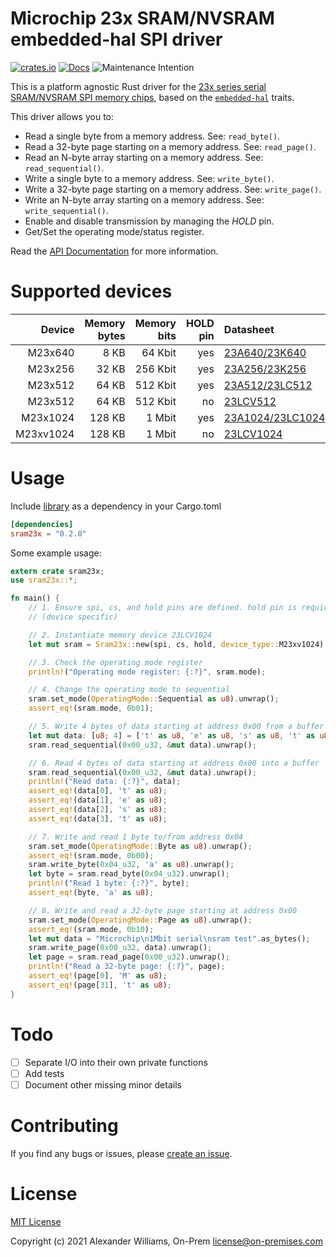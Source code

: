 # Microchip 23x SRAM/NVSRAM embedded-hal SPI driver

[![crates.io](https://img.shields.io/crates/v/sram23x.svg)](https://crates.io/crates/sram23x)
[![Docs](https://docs.rs/sram23x/badge.svg)](https://docs.rs/sram23x)
![Maintenance Intention](https://img.shields.io/badge/maintenance-actively--developed-brightgreen.svg)

This is a platform agnostic Rust driver for the [23x series serial SRAM/NVSRAM SPI memory chips](https://www.microchip.com/en-us/products/memory/serial-sram-and-serial-nvsram),
based on the [`embedded-hal`](https://github.com/rust-embedded/embedded-hal) traits.

This driver allows you to:

- Read a single byte from a memory address. See: `read_byte()`.
- Read a 32-byte page starting on a memory address. See: `read_page()`.
- Read an N-byte array starting on a memory address. See: `read_sequential()`.
- Write a single byte to a memory address. See: `write_byte()`.
- Write a 32-byte page starting on a memory address. See: `write_page()`.
- Write an N-byte array starting on a memory address. See: `write_sequential()`.
- Enable and disable transmission by managing the _HOLD_ pin.
- Get/Set the operating mode/status register.

Read the [API Documentation](https://docs.rs/sram23x) for more information.

# Supported devices

| Device | Memory bytes | Memory bits | HOLD pin | Datasheet |
|-------:|------------:|------------:|----------:|:-----------|
|   M23x640 |   8 KB |   64 Kbit | yes |    [23A640/23K640] |
|   M23x256  |  32 KB | 256 Kbit | yes |    [23A256/23K256] |
|   M23x512  |  64 KB | 512 Kbit | yes |   [23A512/23LC512] |
|   M23x512  |  64 KB | 512 Kbit |  no |         [23LCV512] |
|  M23x1024  | 128 KB |   1 Mbit | yes | [23A1024/23LC1024] |
| M23xv1024  | 128 KB |   1 Mbit |  no |        [23LCV1024] |

[23A640/23K640]: http://ww1.microchip.com/downloads/en/DeviceDoc/22126E.pdf
[23A256/23K256]: http://ww1.microchip.com/downloads/en/DeviceDoc/22100F.pdf
[23A512/23LC512]: https://ww1.microchip.com/downloads/en/DeviceDoc/20005155B.pdf
[23LCV512]: https://ww1.microchip.com/downloads/en/DeviceDoc/25157A.pdf
[23A1024/23LC1024]: https://ww1.microchip.com/downloads/en/DeviceDoc/20005142C.pdf
[23LCV1024]: https://ww1.microchip.com/downloads/en/DeviceDoc/25156A.pdf

# Usage

Include [library](https://crates.io/crates/sram23x) as a dependency in your Cargo.toml

```toml
[dependencies]
sram23x = "0.2.0"
```

Some example usage:

```rust
extern crate sram23x;
use sram23x::*;

fn main() {
    // 1. Ensure spi, cs, and hold pins are defined. hold pin is required (any unused output pin will do)
    // (device specific)

    // 2. Instantiate memory device 23LCV1024
    let mut sram = Sram23x::new(spi, cs, hold, device_type::M23xv1024).unwrap();

    // 3. Check the operating mode register
    println!("Operating mode register: {:?}", sram.mode);

    // 4. Change the operating mode to sequential
    sram.set_mode(OperatingMode::Sequential as u8).unwrap();
    assert_eq!(sram.mode, 0b01);

    // 5. Write 4 bytes of data starting at address 0x00 from a buffer
    let mut data: [u8; 4] = ['t' as u8, 'e' as u8, 's' as u8, 't' as u8];
    sram.read_sequential(0x00_u32, &mut data).unwrap();

    // 6. Read 4 bytes of data starting at address 0x00 into a buffer
    sram.read_sequential(0x00_u32, &mut data).unwrap();
    println!("Read data: {:?}", data);
    assert_eq!(data[0], 't' as u8);
    assert_eq!(data[1], 'e' as u8);
    assert_eq!(data[2], 's' as u8);
    assert_eq!(data[3], 't' as u8);

    // 7. Write and read 1 byte to/from address 0x04
    sram.set_mode(OperatingMode::Byte as u8).unwrap();
    assert_eq!(sram.mode, 0b00);
    sram.write_byte(0x04_u32, 'a' as u8).unwrap();
    let byte = sram.read_byte(0x04_u32).unwrap();
    println!("Read 1 byte: {:?}", byte);
    assert_eq!(byte, 'a' as u8);

    // 8. Write and read a 32-byte page starting at address 0x00
    sram.set_mode(OperatingMode::Page as u8).unwrap();
    assert_eq!(sram.mode, 0b10);
    let mut data = "Microchip\n1Mbit serial\nsram test".as_bytes();
    sram.write_page(0x00_u32, data).unwrap();
    let page = sram.read_page(0x00_u32).unwrap();
    println!("Read a 32-byte page: {:?}", page);
    assert_eq!(page[0], 'M' as u8);
    assert_eq!(page[31], 't' as u8);
}
```

# Todo

- [ ] Separate I/O into their own private functions
- [ ] Add tests
- [ ] Document other missing minor details

# Contributing

If you find any bugs or issues, please [create an issue](https://github.com/aw/sram23x/issues/new).

# License

[MIT License](LICENSE)

Copyright (c) 2021 Alexander Williams, On-Prem <license@on-premises.com>
